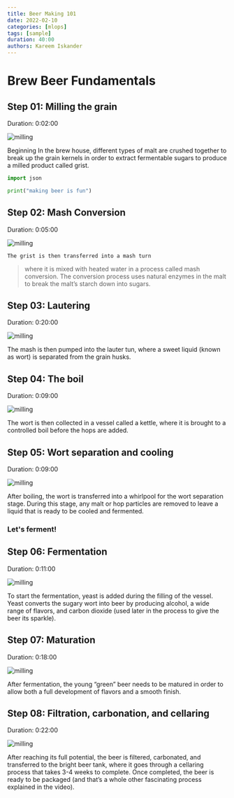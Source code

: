 ```yaml
---
title: Beer Making 101
date: 2022-02-10
categories: [mlops]
tags: [sample]
duration: 40:00
authors: Kareem Iskander
---
```


# Brew Beer Fundamentals  

## Step 01: Milling the grain
Duration: 0:02:00

![milling](/assets/images/beer-101/step1.gif)

Beginning In the brew house, different types of malt are crushed together to break up the grain kernels in order to extract fermentable sugars to produce a milled product called grist.

```python
import json 

print("making beer is fun")

```




## Step 02: Mash Conversion
Duration: 0:05:00

![milling](/assets/images/step2.gif)

`The grist is then transferred into a mash turn` 
> where it is mixed with heated water in a process called mash conversion. The conversion process uses natural enzymes in the malt to break the malt’s starch down into sugars.




## Step 03: Lautering
Duration: 0:20:00

![milling](/assets/images/step3.gif)

The mash is then pumped into the lauter tun, where a sweet liquid (known as wort) is separated from the grain husks.



## Step 04: The boil
Duration: 0:09:00

![milling](/assets/images/step4.gif)

The wort is then collected in a vessel called a kettle, where it is brought to a controlled boil before the hops are added.

## Step 05: Wort separation and cooling
Duration: 0:09:00

![milling](/assets/images/step5.gif)

After boiling, the wort is transferred into a whirlpool for the wort separation stage. During this stage, any malt or hop particles are removed to leave a liquid that is ready to be cooled and fermented.

### Let's ferment!


## Step 06: Fermentation
Duration: 0:11:00

![milling](/assets/images/step6.gif)

To start the fermentation, yeast is added during the filling of the vessel. Yeast converts the sugary wort into beer by producing alcohol, a wide range of flavors, and carbon dioxide (used later in the process to give the beer its sparkle).



## Step 07: Maturation
Duration: 0:18:00

![milling](/assets/images/step7.gif)

After fermentation, the young “green” beer needs to be matured in order to allow both a full development of flavors and a smooth finish.


## Step 08: Filtration, carbonation, and cellaring
Duration: 0:22:00

![milling](/assets/images/step8.gif)

After reaching its full potential, the beer is filtered, carbonated, and transferred to the bright beer tank, where it goes through a cellaring process that takes 3-4 weeks to complete. Once completed, the beer is ready to be packaged (and that’s a whole other fascinating process explained in the video).